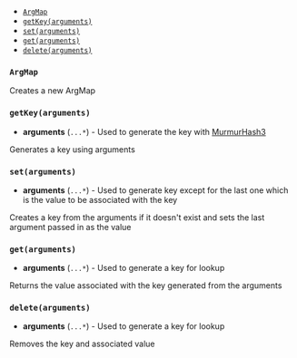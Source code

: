 
* [`ArgMap`](#argmap)
* [`getKey(arguments)`](#getkeyarguments)
* [`set(arguments)`](#setarguments)
* [`get(arguments)`](#getarguments)
* [`delete(arguments)`](#deletearguments)

### `ArgMap`

Creates a new ArgMap
### `getKey(arguments)`
* **arguments** (`...*`) - Used to generate the key with [MurmurHash3](https://github.com/jensyt/imurmurhash-js)

Generates a key using arguments
### `set(arguments)`
* **arguments** (`...*`) - Used to generate key except for the last one which is the value to be associated with the key

Creates a key from the arguments if it doesn't exist and sets the last argument passed in as the value
### `get(arguments)`
* **arguments** (`...*`) - Used to generate a key for lookup

Returns the value associated with the key generated from the arguments
### `delete(arguments)`
* **arguments** (`...*`) - Used to generate a key for lookup

Removes the key and associated value